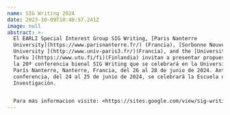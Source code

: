 ```yaml
---
name: SIG Writing 2024
date: 2023-10-09T10:40:57.241Z
image: null
abstract: >-
  El EARLI Special Interest Group SIG Writing, [Paris Nanterre
  University](https://www.parisnanterre.fr/) (Francia), [Sorbonne Nouvelle
  University ](http://www.univ-paris3.fr/)(Francia), and the [University of
  Turku ](https://www.utu.fi/fi)(Finlandia) invitan a presentar propuestas para
  la 20ª conferencia bienal SIG Writing que se celebrará en la Universidad de
  París Nanterre, Nanterre, Francia, del 26 al 28 de junio de 2024. Antes de la
  conferencia, del 24 al 25 de junio de 2024, se celebrará la Escuela de
  Investigación.


  Para más informacion visite: <https://sites.google.com/view/sig-writing-2024/conference-home?authuser=0>
---
```

